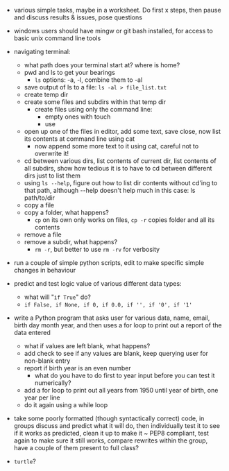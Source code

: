 - various simple tasks, maybe in a worksheet. Do first x steps, then pause and discuss results
& issues, pose questions
- windows users should have mingw or git bash installed, for access to basic unix command line
tools

- navigating terminal:
    - what path does your terminal start at? where is home?
    - pwd and ls to get your bearings
        - `ls` options: -a, -l, combine them to -al
    - save output of ls to a file: `ls -al > file_list.txt`
    - create temp dir
    - create some files and subdirs within that temp dir
        - create files using only the command line:
            - empty ones with touch
            - use
    - open up one of the files in editor, add some text, save close, now list its contents at
    command line using cat
        - now append some more text to it using cat, careful not to overwrite it!
    - cd between various dirs, list contents of current dir, list contents of all subdirs,
    show how tedious it is to have to cd between different dirs just to list them
    - using `ls --help`, figure out how to list dir contents without cd'ing to that path,
    although --help doesn't help much in this case: ls path/to/dir
    - copy a file
    - copy a folder, what happens?
        - `cp` on its own only works on files, `cp -r` copies folder and all its contents
    - remove a file
    - remove a subdir, what happens?
        - `rm -r`, but better to use `rm -rv` for verbosity

- run a couple of simple python scripts, edit to make specific simple changes in behaviour
- predict and test logic value of various different data types:
    - what will "`if True`" do?
    - `if False, if None, if 0, if 0.0, if '', if '0', if '1'`
- write a Python program that asks user for various data, name, email, birth day month year,
and then uses a for loop to print out a report of the data entered
    - what if values are left blank, what happens?
    - add check to see if any values are blank, keep querying user for non-blank entry
    - report if birth year is an even number
        - what do you have to do first to year input before you can test it numerically?
    - add a for loop to print out all years from 1950 until year of birth, one year per line
    - do it again using a while loop
- take some poorly formatted (though syntactically correct) code, in groups discuss and
predict what it will do, then individually test it to see if it works as predicted, clean it
up to make it ~ PEP8 compliant, test again to make sure it still works, compare rewrites
within the group, have a couple of them present to full class?

- `turtle`?
